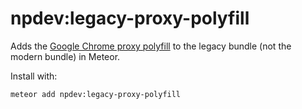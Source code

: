 npdev:legacy-proxy-polyfill
===========================

Adds the [Google Chrome proxy polyfill](https://github.com/GoogleChrome/proxy-polyfill.git) to the legacy bundle (not the modern bundle) in Meteor.

Install with:

```
meteor add npdev:legacy-proxy-polyfill
```
